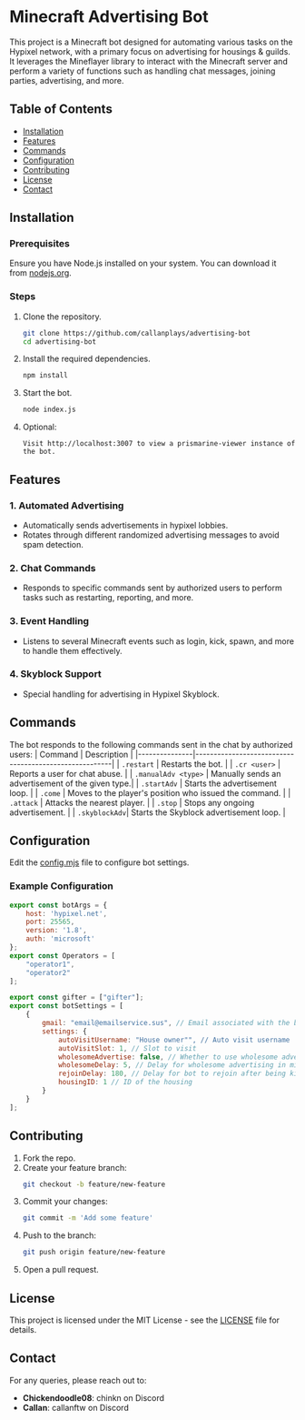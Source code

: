# Minecraft Advertising Bot

This project is a Minecraft bot designed for automating various tasks on the Hypixel network, with a primary focus on advertising for housings & guilds. It leverages the Mineflayer library to interact with the Minecraft server and perform a variety of functions such as handling chat messages, joining parties, advertising, and more.

## Table of Contents
- [Installation](#installation)
- [Features](#features)
- [Commands](#commands)
- [Configuration](#configuration)
- [Contributing](#contributing)
- [License](#license)
- [Contact](#contact)

## Installation

### Prerequisites

Ensure you have Node.js installed on your system. You can download it from [nodejs.org](https://nodejs.org/).

### Steps

1. Clone the repository.
    ```sh
    git clone https://github.com/callanplays/advertising-bot
    cd advertising-bot
    ```
2. Install the required dependencies.
    ```sh
    npm install
    ```
3. Start the bot.
    ```sh
    node index.js
    ```
4. Optional:
   ```
   Visit http://localhost:3007 to view a prismarine-viewer instance of the bot.
   ```
   
## Features

### 1. Automated Advertising
- Automatically sends advertisements in hypixel lobbies.
- Rotates through different randomized advertising messages to avoid spam detection.

### 2. Chat Commands
- Responds to specific commands sent by authorized users to perform tasks such as restarting, reporting, and more.

### 3. Event Handling
- Listens to several Minecraft events such as login, kick, spawn, and more to handle them effectively.

### 4. Skyblock Support
- Special handling for advertising in Hypixel Skyblock.

## Commands
The bot responds to the following commands sent in the chat by authorized users:
| Command       | Description                                           |
|---------------|-------------------------------------------------------|
| `.restart`    | Restarts the bot.                                      |
| `.cr <user>`  | Reports a user for chat abuse.                         |
| `.manualAdv <type>` | Manually sends an advertisement of the given type.|
| `.startAdv`   | Starts the advertisement loop.                          |
| `.come`       | Moves to the player's position who issued the command. |
| `.attack`     | Attacks the nearest player.                            |
| `.stop`       | Stops any ongoing advertisement.                       |
| `.skyblockAdv`| Starts the Skyblock advertisement loop.                |

## Configuration
Edit the [config.mjs](./config.js) file to configure bot settings.

### Example Configuration

```javascript
export const botArgs = {
    host: 'hypixel.net',
    port: 25565,
    version: '1.8',
    auth: 'microsoft'
};
export const Operators = [
    "operator1",
    "operator2"
];

export const gifter = ["gifter"];
export const botSettings = [
    {
        gmail: "email@emailservice.sus", // Email associated with the bot
        settings: {
            autoVisitUsername: "House owner"", // Auto visit username
            autoVisitSlot: 1, // Slot to visit
            wholesomeAdvertise: false, // Whether to use wholesome advertising
            wholesomeDelay: 5, // Delay for wholesome advertising in minutes
            rejoinDelay: 180, // Delay for bot to rejoin after being kicked, in minutes
            housingID: 1 // ID of the housing
        }
    }
];
```

## Contributing

1. Fork the repo.
2. Create your feature branch:
    ```sh
    git checkout -b feature/new-feature
    ```
3. Commit your changes:
    ```sh
    git commit -m 'Add some feature'
    ```
4. Push to the branch:
    ```sh
    git push origin feature/new-feature
    ```
5. Open a pull request.

## License

This project is licensed under the MIT License - see the [LICENSE](LICENSE) file for details.

## Contact

For any queries, please reach out to:

- **Chickendoodle08**: chinkn on Discord
- **Callan**: callanftw on Discord